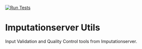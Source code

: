 [![Run Tests](https://github.com/genepi/imputationserver-utils/actions/workflows/maven-package.yml/badge.svg)](https://github.com/genepi/imputationserver-utils/actions/workflows/maven-package.yml)

# Imputationserver Utils

Input Validation and Quality Control tools from Imputationserver.
